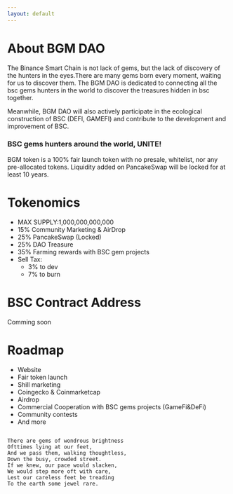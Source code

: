 ```yaml
---
layout: default
---
```



# About BGM DAO

The Binance Smart Chain is not lack of gems, but the lack of discovery of the hunters in the eyes.There are many gems born every moment, waiting for us to discover them. The BGM DAO is dedicated to connecting all the bsc gems hunters in the world to discover the treasures hidden in bsc together.

Meanwhile, BGM DAO will also actively participate in the ecological construction of BSC (DEFI, GAMEFI) and contribute to the development and improvement of BSC.


### BSC gems hunters around the world, UNITE! 

BGM token is a 100% fair launch token with no presale, whitelist, nor any pre-allocated tokens. Liquidity added on PancakeSwap will be locked for at least 10 years.

# Tokenomics

 - MAX SUPPLY:1,000,000,000,000
 - 15% Community Marketing & AirDrop
 - 25% PancakeSwap (Locked)
 - 25% DAO Treasure
 - 35% Farming rewards with BSC gem projects
 - Sell Tax: 
   - 3% to dev
   - 7% to burn


# BSC Contract Address
Comming soon

# Roadmap


- Website
- Fair token launch
- Shill marketing
- Coingecko & Coinmarketcap
- Airdrop 
- Commercial Cooperation with BSC gems projects (GameFi&DeFi)
- Community contests
- And more

```

There are gems of wondrous brightness
Ofttimes lying at our feet,
And we pass them, walking thoughtless,
Down the busy, crowded street.
If we knew, our pace would slacken,
We would step more oft with care,
Lest our careless feet be treading
To the earth some jewel rare.

```
